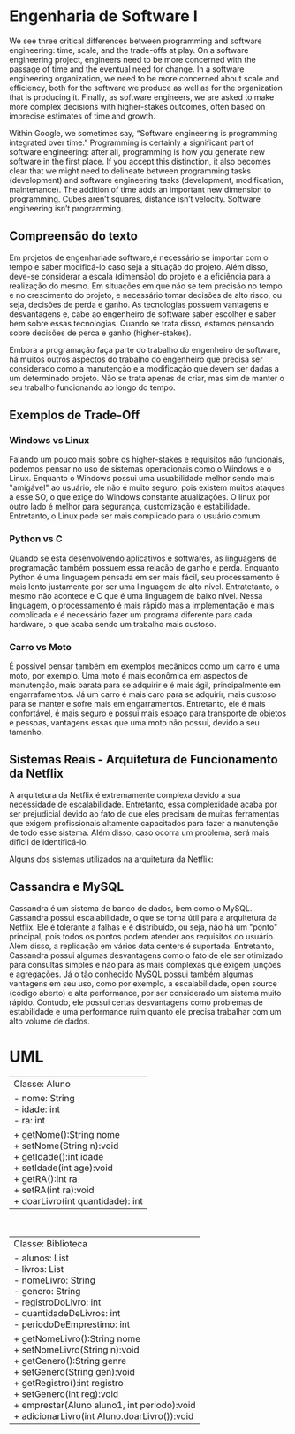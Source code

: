 # Engenharia de Software I

We see three critical differences between programming and software engineering: time, scale, and the trade-offs at play. On a software engineering project, engineers need to be more concerned with the passage of time and the eventual need for change. In a software engineering organization, we need to be more concerned about scale and efficiency, both for the software we produce as well as for the organization that is producing it. Finally, as software engineers, we are asked to make more complex decisions with higher-stakes outcomes, often based on imprecise estimates of time and growth.

Within Google, we sometimes say, “Software engineering is programming integrated over time.” Programming is certainly a significant part of software engineering: after all, programming is how you generate new software in the first place. If you accept this distinction, it also becomes clear that we might need to delineate between programming tasks (development) and software engineering tasks (development, modification, maintenance). The addition of time adds an important new dimension to programming. Cubes aren’t squares, distance isn’t velocity. Software engineering isn’t programming.

## Compreensão do texto

Em projetos de engenhariade software,é necessário se importar com o tempo e saber modificá-lo caso seja a situação do projeto. Além disso, deve-se considerar a escala (dimensão) do projeto e a eficiência para a realização do mesmo.
Em situações em que não se tem precisão no tempo e no crescimento do projeto, e necessário tomar decisões de alto risco, ou seja, decisões de perda e ganho.
As tecnologias possuem vantagens e desvantagens e, cabe ao engenheiro de software saber escolher e saber bem sobre essas tecnologias. Quando se trata disso, estamos pensando sobre decisões de perca e ganho (higher-stakes).

Embora a programação faça parte do trabalho do engenheiro de software, há muitos outros aspectos do trabalho do engenheiro que precisa ser considerado como a manutenção e a modificação que devem ser dadas a um determinado projeto. Não se trata apenas de criar, mas sim de manter o seu trabalho funcionando ao longo do tempo.

## Exemplos de Trade-Off

### Windows vs Linux 
Falando um pouco mais sobre os higher-stakes e requisitos não funcionais, podemos pensar no uso de sistemas operacionais como o Windows e o Linux. Enquanto o Windows possui uma usuabilidade melhor sendo mais "amigável" ao usuário, ele não é muito seguro, pois existem muitos ataques a esse SO, o que exige do Windows constante atualizações. O linux por outro lado é melhor para segurança, customização e estabilidade. Entretanto, o Linux pode ser mais complicado para o usuário comum.

### Python vs C
Quando se esta desenvolvendo aplicativos e softwares, as linguagens de programação também possuem essa relação de ganho e perda. Enquanto Python é uma linguagem pensada em ser mais fácil, seu processamento é mais lento justamente por ser uma linguagem de alto nível. Entratetanto, o mesmo não acontece e C que é uma linguagem de baixo nível. Nessa linguagem, o processamento é mais rápido mas a implementação é mais complicada e é necessário fazer um programa diferente para cada hardware, o que acaba sendo um trabalho mais custoso.

### Carro vs Moto
É possível pensar também em exemplos mecânicos como um carro e uma moto, por exemplo. Uma moto é mais econômica em aspectos de manutenção, mais barata para se adquirir e é mais ágil, principalmente em engarrafamentos. Já um carro é mais caro para se adquirir, mais custoso para se manter e sofre mais em engarramentos. Entretanto, ele é mais confortável, é mais seguro e possui mais espaço para transporte de objetos e pessoas, vantagens essas que uma moto não possui, devido a seu tamanho.

## Sistemas Reais - Arquitetura de Funcionamento da Netflix

A arquitetura da Netflix é extremamente complexa devido a sua necessidade de escalabilidade. Entretanto, essa complexidade acaba por ser prejudicial devido ao fato de que eles precisam de muitas ferramentas que exigem profissionais altamente capacitados para fazer a manutenção de todo esse sistema. 
Além disso, caso ocorra um problema, será mais difícil de identificá-lo.

Alguns dos sistemas utilizados na arquitetura da Netflix:

## Cassandra e MySQL
Cassandra é um sistema de banco de dados, bem como o MySQL. Cassandra possui escalabilidade, o que se torna útil para a arquitetura da Netflix. Ele é tolerante a falhas e é distribuído, ou seja, não há um "ponto" principal, pois todos os pontos podem atender aos requisitos do usuário. Além disso, a replicação em vários data centers é suportada. Entretanto, Cassandra possui algumas desvantagens como o fato de ele ser otimizado para  consultas simples e não para as mais complexas que exigem junções e agregações.
Já o tão conhecido MySQL possui também algumas vantagens em seu uso, como por exemplo, a escalabilidade, open source (código aberto) e alta performance, por ser considerado um sistema muito rápido. Contudo, ele possui certas desvantagens como problemas de estabilidade e uma performance ruim quanto ele precisa trabalhar com um alto volume de dados.



# UML
<table>
  <tr>
    <td>Classe: Aluno</td>
  </tr>
  <tr>
    <td>
      - nome: String <br>
      - idade: int <br>
      - ra: int
    </td>
  </tr>
  <tr>
    <td>
      + getNome():String nome <br>
      + setNome(String n):void <br>
      + getIdade():int idade <br>
      + setIdade(int age):void <br>
      + getRA():int ra <br>
      + setRA(int ra):void <br>
      + doarLivro(int quantidade): int <br>
    </td>
  </tr>
</table>

<br>

<table>
  <tr>
    <td>Classe: Biblioteca</td>
  </tr>
  <tr>
    <td>
      - alunos: List<Alunos> <br>
      - livros: List<String> <br>
      - nomeLivro: String <br>
      - genero: String <br>
      - registroDoLivro: int <br>
      - quantidadeDeLivros: int <br>
      - periodoDeEmprestimo: int <br>
    </td>
  </tr>
  <tr>
    <td>
      + getNomeLivro():String nome <br>
      + setNomeLivro(String n):void <br>
      + getGenero():String genre <br>
      + setGenero(String gen):void <br>
      + getRegistro():int registro <br>
      + setGenero(int reg):void <br>
      + emprestar(Aluno aluno1, int periodo):void <br>
      + adicionarLivro(int Aluno.doarLivro()):void <br>
    </td>
  </tr>
</table>
